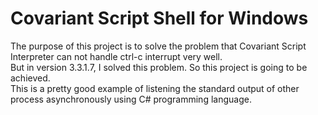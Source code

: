# Covariant Script Shell for Windows
The purpose of this project is to solve the problem that Covariant Script Interpreter can not handle ctrl-c interrupt very well.  
But in version 3.3.1.7, I solved this problem. So this project is going to be achieved.  
This is a pretty good example of listening the standard output of other process asynchronously using C# programming language.